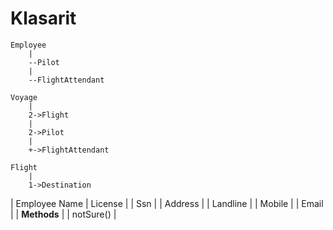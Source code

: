 # Klasarit
```
Employee
    |
    --Pilot
    |
    --FlightAttendant

Voyage
    |
    2->Flight
    |
    2->Pilot
    |
    +->FlightAttendant

Flight
    |
    1->Destination
```

| Employee Name | License |
| Ssn | 
| Address |
| Landline |
| Mobile |
| Email |
| **Methods** |
| notSure() |
